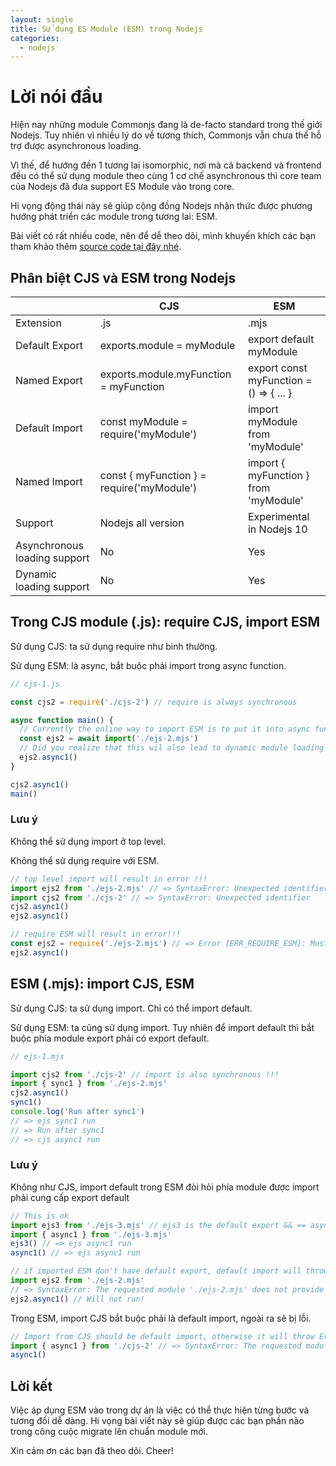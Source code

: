 ```yaml
---
layout: single
title: Sử dụng ES Module (ESM) trong Nodejs
categories:
  - nodejs
---
```


# Lời nói đầu

Hiện nay những module Commonjs đang là de-facto standard trong thế giới Nodejs. Tuy nhiên vì nhiều lý do về tương thích, Commonjs vẫn chưa thể hỗ trợ được asynchronous loading.

Vì thế, để hướng đến 1 tương lai isomorphic, nơi mà cả backend và frontend đều có thể sử dụng module theo cùng 1 cơ chế asynchronous thì core team của Nodejs đã đưa support ES Module vào trong core.

Hi vọng động thái này sẽ giúp cộng đồng Nodejs nhận thức được phương hướng phát triển các module trong tương lai: ESM.

Bài viết có rất nhiều code, nên để dễ theo dõi, mình khuyến khích các bạn tham khảo thêm [source code tại đây nhé](https://github.com/kaitks/kaitks.github.io/tree/master/private/sample-code/esm).

## Phân biệt CJS và ESM trong Nodejs

|                              | CJS                                        | ESM                                     |
| ---------------------------- | ------------------------------------------ | --------------------------------------- |
| Extension                    | .js                                        | .mjs                                    |
| Default Export               | exports.module = myModule                  | export default myModule                 |
| Named Export                 | exports.module.myFunction = myFunction     | export const myFunction = () => { ... } |
| Default Import               | const myModule = require('myModule')       | import myModule from 'myModule'         |
| Named Import                 | const { myFunction } = require('myModule') | import { myFunction } from 'myModule'   |
| Support                      | Nodejs all version                         | Experimental in Nodejs 10               |
| Asynchronous loading support | No                                         | Yes                                     |
| Dynamic loading support      | No                                         | Yes                                     |

## Trong CJS module (.js): require CJS, import ESM

Sử dụng CJS: ta sử dụng require như bình thường.

Sử dụng ESM: là async, bắt buộc phải import trong async function.

```js
// cjs-1.js

const cjs2 = require('./cjs-2') // require is always synchronous

async function main() {
  // Currently the online way to import ESM is to put it into async function, with await keyword
  const ejs2 = await import('./ejs-2.mjs')
  // Did you realize that this wil also lead to dynamic module loading support ;)
  ejs2.async1()
}

cjs2.async1()
main()
```

### Lưu ý

Không thể sử dụng import ở top level.

Không thể sử dụng require với ESM.

```js
// top level import will result in error !!!
import ejs2 from './ejs-2.mjs' // => SyntaxError: Unexpected identifier
import cjs2 from './cjs-2' // => SyntaxError: Unexpected identifier
cjs2.async1()
ejs2.async1()

// require ESM will result in error!!!
const ejs2 = require('./ejs-2.mjs') // => Error [ERR_REQUIRE_ESM]: Must use import to load ES Module
ejs2.async1()
```

## ESM (.mjs): import CJS, ESM

Sử dụng CJS: ta sử dụng import. Chỉ có thể import default.

Sử dụng ESM: ta cũng sử dụng import. Tuy nhiên để import default thì bắt buộc phía module export phải có export default.

```js
// ejs-1.mjs

import cjs2 from './cjs-2' // import is also synchronous !!!
import { sync1 } from './ejs-2.mjs'
cjs2.async1()
sync1()
console.log('Run after sync1')
// => ejs sync1 run
// => Run after sync1
// => cjs async1 run
```

### Lưu ý

Không như CJS, import default trong ESM đòi hỏi phía module được import phải cung cấp export default

```js
// This is ok
import ejs3 from './ejs-3.mjs' // ejs3 is the default export && == async1 function
import { async1 } from './ejs-3.mjs'
ejs3() // => ejs async1 run
async1() // => ejs async1 run

// if imported ESM don't have default export, default import will throw Error
import ejs2 from './ejs-2.mjs'
// => SyntaxError: The requested module './ejs-2.mjs' does not provide an export named 'default'
ejs2.async1() // Will not run!
```

Trong ESM, import CJS bắt buộc phải là default import, ngoài ra sẽ bị lỗi.

```js
// Import from CJS should be default import, otherwise it will throw Error
import { async1 } from './cjs-2' // => SyntaxError: The requested module './cjs-2' does not provide an export named 'async1'
async1()
```

## Lời kết

Việc áp dụng ESM vào trong dự án là việc có thể thực hiện từng bước và tương đối dễ dàng. Hi vọng bài viết này sẽ giúp được các bạn phần nào trong công cuộc migrate lên chuẩn module mới.

Xin cảm ơn các bạn đã theo dõi. Cheer!
